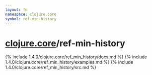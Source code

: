 ```yaml
---
layout: fn
namespace: clojure.core
symbol: ref-min-history
---
```


# [clojure.core](../)/ref-min-history

{% include 1.4.0/clojure.core/ref_min_history/docs.md %}
{% include 1.4.0/clojure.core/ref_min_history/examples.md %}
{% include 1.4.0/clojure.core/ref_min_history/src.md %}

